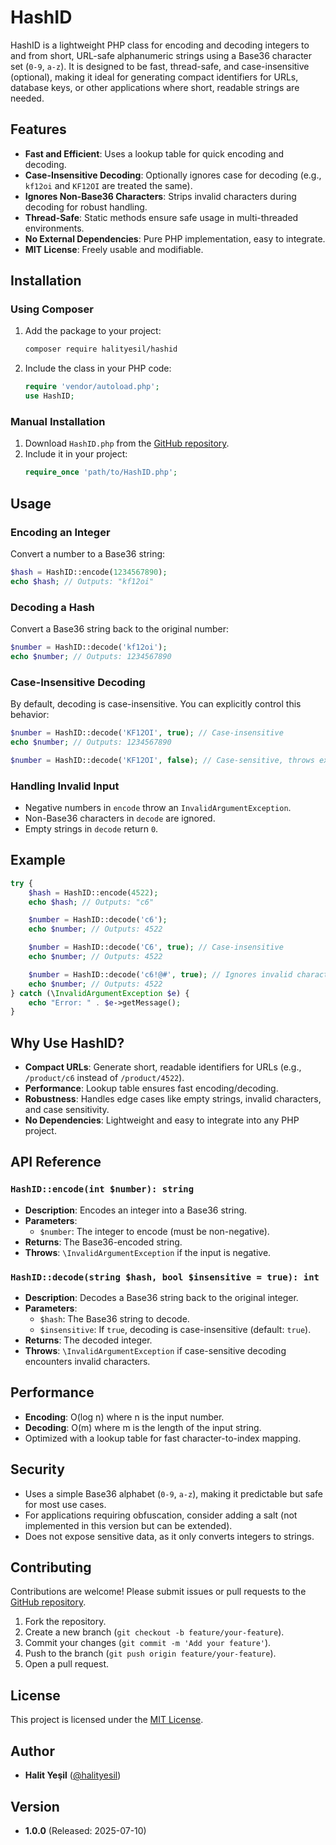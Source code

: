 # HashID

HashID is a lightweight PHP class for encoding and decoding integers to and from short, URL-safe alphanumeric strings using a Base36 character set (`0-9`, `a-z`). It is designed to be fast, thread-safe, and case-insensitive (optional), making it ideal for generating compact identifiers for URLs, database keys, or other applications where short, readable strings are needed.

## Features
- **Fast and Efficient**: Uses a lookup table for quick encoding and decoding.
- **Case-Insensitive Decoding**: Optionally ignores case for decoding (e.g., `kf12oi` and `KF12OI` are treated the same).
- **Ignores Non-Base36 Characters**: Strips invalid characters during decoding for robust handling.
- **Thread-Safe**: Static methods ensure safe usage in multi-threaded environments.
- **No External Dependencies**: Pure PHP implementation, easy to integrate.
- **MIT License**: Freely usable and modifiable.

## Installation

### Using Composer
1. Add the package to your project:
   ```bash
   composer require halityesil/hashid
   ```
2. Include the class in your PHP code:
   ```php
   require 'vendor/autoload.php';
   use HashID;
   ```

### Manual Installation
1. Download `HashID.php` from the [GitHub repository](https://github.com/halityesil/hashid).
2. Include it in your project:
   ```php
   require_once 'path/to/HashID.php';
   ```

## Usage

### Encoding an Integer
Convert a number to a Base36 string:
```php
$hash = HashID::encode(1234567890);
echo $hash; // Outputs: "kf12oi"
```

### Decoding a Hash
Convert a Base36 string back to the original number:
```php
$number = HashID::decode('kf12oi');
echo $number; // Outputs: 1234567890
```

### Case-Insensitive Decoding
By default, decoding is case-insensitive. You can explicitly control this behavior:
```php
$number = HashID::decode('KF12OI', true); // Case-insensitive
echo $number; // Outputs: 1234567890

$number = HashID::decode('KF12OI', false); // Case-sensitive, throws exception if invalid
```

### Handling Invalid Input
- Negative numbers in `encode` throw an `InvalidArgumentException`.
- Non-Base36 characters in `decode` are ignored.
- Empty strings in `decode` return `0`.

## Example
```php
try {
    $hash = HashID::encode(4522);
    echo $hash; // Outputs: "c6"

    $number = HashID::decode('c6');
    echo $number; // Outputs: 4522

    $number = HashID::decode('C6', true); // Case-insensitive
    echo $number; // Outputs: 4522

    $number = HashID::decode('c6!@#', true); // Ignores invalid characters
    echo $number; // Outputs: 4522
} catch (\InvalidArgumentException $e) {
    echo "Error: " . $e->getMessage();
}
```

## Why Use HashID?
- **Compact URLs**: Generate short, readable identifiers for URLs (e.g., `/product/c6` instead of `/product/4522`).
- **Performance**: Lookup table ensures fast encoding/decoding.
- **Robustness**: Handles edge cases like empty strings, invalid characters, and case sensitivity.
- **No Dependencies**: Lightweight and easy to integrate into any PHP project.

## API Reference

### `HashID::encode(int $number): string`
- **Description**: Encodes an integer into a Base36 string.
- **Parameters**:
  - `$number`: The integer to encode (must be non-negative).
- **Returns**: The Base36-encoded string.
- **Throws**: `\InvalidArgumentException` if the input is negative.

### `HashID::decode(string $hash, bool $insensitive = true): int`
- **Description**: Decodes a Base36 string back to the original integer.
- **Parameters**:
  - `$hash`: The Base36 string to decode.
  - `$insensitive`: If `true`, decoding is case-insensitive (default: `true`).
- **Returns**: The decoded integer.
- **Throws**: `\InvalidArgumentException` if case-sensitive decoding encounters invalid characters.

## Performance
- **Encoding**: O(log n) where n is the input number.
- **Decoding**: O(m) where m is the length of the input string.
- Optimized with a lookup table for fast character-to-index mapping.

## Security
- Uses a simple Base36 alphabet (`0-9`, `a-z`), making it predictable but safe for most use cases.
- For applications requiring obfuscation, consider adding a salt (not implemented in this version but can be extended).
- Does not expose sensitive data, as it only converts integers to strings.

## Contributing
Contributions are welcome! Please submit issues or pull requests to the [GitHub repository](https://github.com/halityesil/hashid).

1. Fork the repository.
2. Create a new branch (`git checkout -b feature/your-feature`).
3. Commit your changes (`git commit -m 'Add your feature'`).
4. Push to the branch (`git push origin feature/your-feature`).
5. Open a pull request.

## License
This project is licensed under the [MIT License](LICENSE).

## Author
- **Halit Yeşil** ([@halityesil](https://github.com/halityesil))

## Version
- **1.0.0** (Released: 2025-07-10)